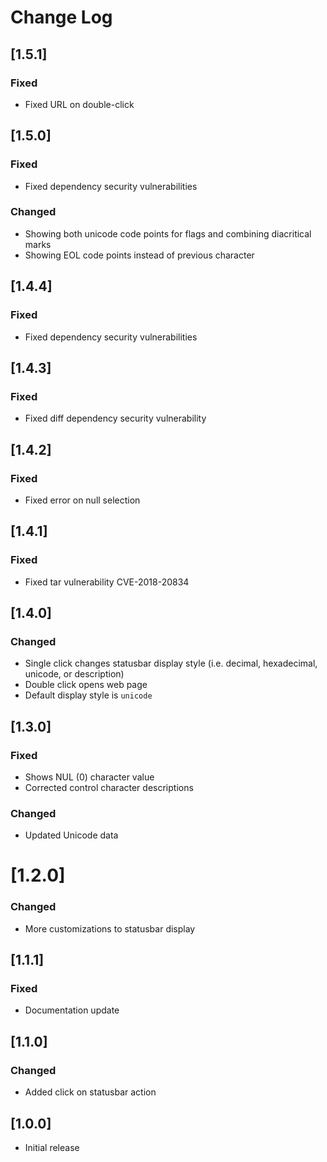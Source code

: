 # Change Log

## [1.5.1]

### Fixed
- Fixed URL on double-click


## [1.5.0]

### Fixed
- Fixed dependency security vulnerabilities

### Changed
- Showing both unicode code points for flags and combining diacritical marks
- Showing EOL code points instead of previous character


## [1.4.4]

### Fixed
- Fixed dependency security vulnerabilities


## [1.4.3]

### Fixed
- Fixed diff dependency security vulnerability


## [1.4.2]

### Fixed
- Fixed error on null selection


## [1.4.1]

### Fixed
- Fixed tar vulnerability CVE-2018-20834


## [1.4.0]

### Changed
- Single click changes statusbar display style (i.e. decimal, hexadecimal, unicode, or description)
- Double click opens web page
- Default display style is `unicode`


## [1.3.0]

### Fixed
- Shows NUL (0) character value
- Corrected control character descriptions

### Changed
- Updated Unicode data


# [1.2.0]

### Changed
- More customizations to statusbar display


## [1.1.1]

### Fixed
- Documentation update


## [1.1.0]

### Changed
- Added click on statusbar action


## [1.0.0]

- Initial release
